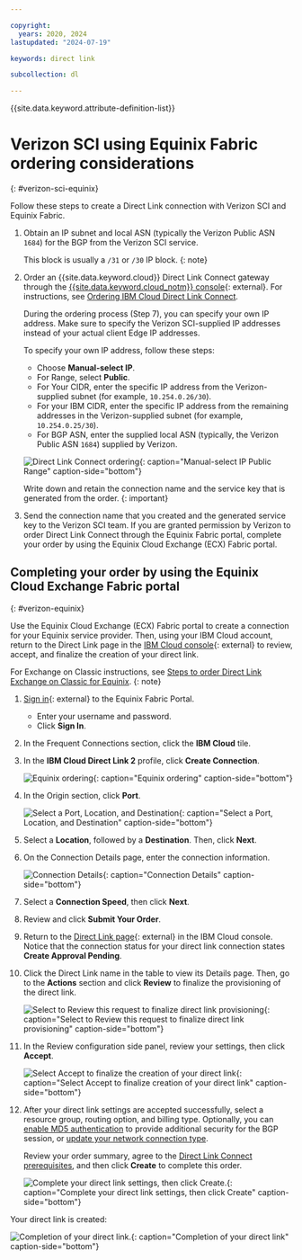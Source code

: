 ```yaml
---

copyright:
  years: 2020, 2024
lastupdated: "2024-07-19"

keywords: direct link

subcollection: dl

---
```


{{site.data.keyword.attribute-definition-list}}

# Verizon SCI using Equinix Fabric ordering considerations
{: #verizon-sci-equinix}

Follow these steps to create a Direct Link connection with Verizon SCI and Equinix Fabric.

1. Obtain an IP subnet and local ASN (typically the Verizon Public ASN `1684`) for the BGP from the Verizon SCI service.

   This block is usually a `/31` or `/30` IP block.
   {: note}

1. Order an {{site.data.keyword.cloud}} Direct Link Connect gateway through the [{{site.data.keyword.cloud_notm}} console](/login){: external}. For instructions, see [Ordering IBM Cloud Direct Link Connect](/docs/dl?topic=dl-how-to-order-ibm-cloud-dl-connect).

   During the ordering process (Step 7), you can specify your own IP address. Make sure to specify the Verizon SCI-supplied IP addresses instead of your actual client Edge IP addresses.

   To specify your own IP address, follow these steps:

      * Choose **Manual-select IP**.
      * For Range, select **Public**.
      * For Your CIDR, enter the specific IP address from the Verizon-supplied subnet (for example, `10.254.0.26/30`).
      * For your IBM CIDR, enter the specific IP address from the remaining addresses in the Verizon-supplied subnet (for example, `10.254.0.25/30`).
      * For BGP ASN, enter the supplied local ASN (typically, the Verizon Public ASN `1684`) supplied by Verizon.

      ![Direct Link Connect ordering](images/public-range.png "Manual-select IP Public Range"){: caption="Manual-select IP Public Range" caption-side="bottom"}

   Write down and retain the connection name and the service key that is generated from the order.
   {: important}

1. Send the connection name that you created and the generated service key to the Verizon SCI team. If you are granted permission by Verizon to order Direct Link Connect through the Equinix Fabric portal, complete your order by using the Equinix Cloud Exchange (ECX) Fabric portal.

## Completing your order by using the Equinix Cloud Exchange Fabric portal
{: #verizon-equinix}

Use the Equinix Cloud Exchange (ECX) Fabric portal to create a connection for your Equinix service provider. Then, using your IBM Cloud account, return to the Direct Link page in the [IBM Cloud console](/interconnectivity/direct-link){: external} to review, accept, and finalize the creation of your direct link.

For Exchange on Classic instructions, see [Steps to order Direct Link Exchange on Classic for Equinix](/docs/direct-link?topic=direct-link-how-to-order-ibm-cloud-direct-link-exchange#provisioning-ibm-cloud-direct-link-exchange-for-equinix).
{: note}

1. [Sign in](http://ecxfabric.equinix.com){: external} to the Equinix Fabric Portal.
   * Enter your username and password.
   * Click **Sign In**.
1. In the Frequent Connections section, click the **IBM Cloud** tile.
1. In the **IBM Cloud Direct Link 2** profile, click **Create Connection**.

   ![Equinix ordering](images/equinix-ibm-cloud-2.png "Equinix ordering"){: caption="Equinix ordering" caption-side="bottom"}
1. In the Origin section, click **Port**.

   ![Select a Port, Location, and Destination](images/equinix-port.png "Select a Port, Location, and Destination"){: caption="Select a Port, Location, and Destination" caption-side="bottom"}

1. Select a **Location**, followed by a **Destination**. Then, click **Next**.
1. On the Connection Details page, enter the connection information.

   ![Connection Details](images/equinix-connection-details.png "Connection Details"){: caption="Connection Details" caption-side="bottom"}

1. Select a **Connection Speed**, then click **Next**.
1. Review and click **Submit Your Order**.
1. Return to the [Direct Link page](/interconnectivity/direct-link){: external} in the IBM Cloud console. Notice that the connection status for your direct link connection states **Create Approval Pending**.
1. Click the Direct Link name in the table to view its Details page. Then, go to the **Actions** section and click **Review** to finalize the provisioning of the direct link.

   ![Select to Review this request to finalize direct link provisioning](images/equinix-review.png "Select to Review this request to finalize direct link provisioning"){: caption="Select to Review this request to finalize direct link provisioning" caption-side="bottom"}

1. In the Review configuration side panel, review your settings, then click **Accept**.

   ![Select Accept to finalize the creation of your direct link](images/equinix-accept.png "Select Accept to finalize the creation of your direct link"){: caption="Select Accept to finalize creation of your direct link" caption-side="bottom"}

1. After your direct link settings are accepted successfully, select a resource group, routing option, and billing type. Optionally, you can [enable MD5 authentication](/docs/dl?topic=dl-enable-disable-md5) to provide additional security for the BGP session, or [update your network connection type](/docs/dl?topic=dl-virtual-connection-types).

   Review your order summary, agree to the [Direct Link Connect prerequisites](/docs/dl?topic=dl-ibm-cloud-dl-prerequisites), and then click **Create** to complete this order.

   ![Complete your direct link settings, then click Create.](images/equinix-create.png "Complete your direct link settings, then click Create."){: caption="Complete your direct link settings, then click Create" caption-side="bottom"}

Your direct link is created:

![Completion of your direct link.](images/equinix-created.png "Completion of your direct link."){: caption="Completion of your direct link" caption-side="bottom"}
